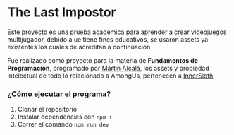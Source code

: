 # The Last Impostor

Este proyecto es una prueba académica para aprender a crear videojuegos multijugador, debido a ue tiene fines educativos, se usaron assets ya existentes los cuales de acreditan a continuación

Fue realizado como proyecto para la materia de **Fundamentos de Programación**, programado por [Mártin Alcalá](https://github.com/martline1), los assets y propiedad intelectual de todo lo relacionado a AmongUs, pertenecen a [InnerSloth](http://www.innersloth.com/gameAmongUs.php)

### ¿Cómo ejecutar el programa?

1. Clonar el repositorio
2. Instalar dependencias con `npm i`
3. Correr el comando `npm run dev`
